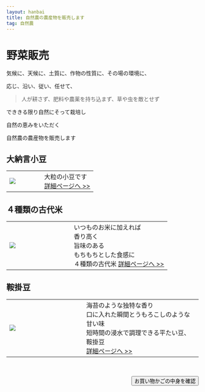 ```yaml
---
layout: hanbai
title: 自然農の農産物を販売します
tag: 自然農
---
```

# 野菜販売

気候に、天候に、土質に、作物の性質に、その場の環境に、

応じ、沿い、従い、任せて、

>人が耕さず、肥料や農薬を持ち込まず、草や虫を敵とせず

でききる限り自然にそって栽培し

自然の恵みをいただく

自然農の農産物を販売します


<style>table{width:100%}td.first{width:40%}</style>

## 大納言小豆
<table><td class="first">
<a href="./azuki.html"><img src="https://c1.staticflickr.com/1/891/41225295252_84618b4d43_m.jpg"></a>
</td><td>
大粒の小豆です<br>
<a href="./azuki.html">詳細ページへ &gt;&gt;</a>
</td></table>

## ４種類の古代米
<table><td class="first">
<a href="./kodaimai.html"><img src="https://c2.staticflickr.com/8/7745/17575003949_b2268a6cca_m.jpg"></a>
</td><td>
いつものお米に加えれば<br>
香り高く<br>
旨味のある<br>
もちもちとした食感に<br>
４種類の古代米
<a href="./kodaimai.html">詳細ページへ &gt;&gt;</a>
</td></table>

## 鞍掛豆
<table><td class="first">
<a href="./kurakake.html"><img src="https://c1.staticflickr.com/9/8730/16611810190_fdc7ed297c_m.jpg"></a>
</td><td>
海苔のような独特な香り<br>
口に入れた瞬間とうもろこしのような甘い味<br>
短時間の浸水で調理できる平たい豆、鞍掛豆<br>
<a href="./kurakake.html">詳細ページへ &gt;&gt;</a>
</td></table>



　
<div style="text-align:right;">
<form action="{{ site.shopurl }}" method="post" id="kakunin"><input type="hidden" name="back" value="{{ site.url }}/hanbai/#kakunin" /><input type="submit" value="お買い物かごの中身を確認" /></form>
</div>
